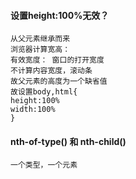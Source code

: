 #### 设置height:100%无效？

```
从父元素继承而来
浏览器计算宽高：
有效宽度： 窗口的打开宽度
不计算内容宽度，滚动条
故父元素的高度为一个缺省值
故设置body,html{
height:100%
width:100%
}
```



#### nth-of-type() 和 nth-child()

```
一个类型，一个元素
```

